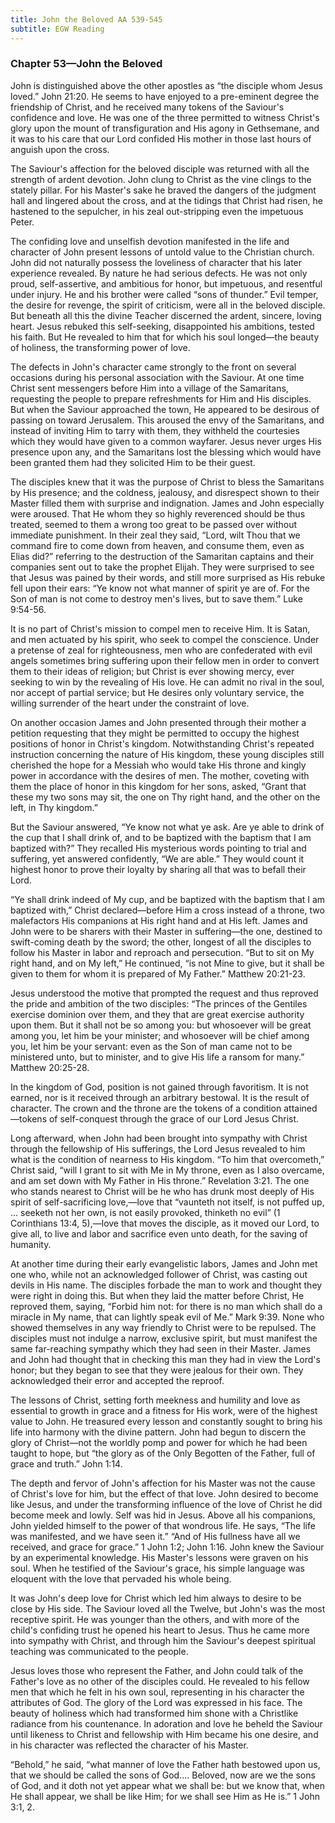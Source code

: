 ```yaml
---
title: John the Beloved AA 539-545
subtitle: EGW Reading
---
```


### Chapter 53—John the Beloved

John is distinguished above the other apostles as “the disciple whom Jesus loved.” John 21:20. He seems to have enjoyed to a pre-eminent degree the friendship of Christ, and he received many tokens of the Saviour's confidence and love. He was one of the three permitted to witness Christ's glory upon the mount of transfiguration and His agony in Gethsemane, and it was to his care that our Lord confided His mother in those last hours of anguish upon the cross.

The Saviour's affection for the beloved disciple was returned with all the strength of ardent devotion. John clung to Christ as the vine clings to the stately pillar. For his Master's sake he braved the dangers of the judgment hall and lingered about the cross, and at the tidings that Christ had risen, he hastened to the sepulcher, in his zeal out-stripping even the impetuous Peter.

The confiding love and unselfish devotion manifested in the life and character of John present lessons of untold value to the Christian church. John did not naturally possess the loveliness of character that his later experience revealed. By nature he had serious defects. He was not only proud, self-assertive, and ambitious for honor, but impetuous, and resentful under injury. He and his brother were called “sons of thunder.” Evil temper, the desire for revenge, the spirit of criticism, were all in the beloved disciple. But beneath all this the divine Teacher discerned the ardent, sincere, loving heart. Jesus rebuked this self-seeking, disappointed his ambitions, tested his faith. But He revealed to him that for which his soul longed—the beauty of holiness, the transforming power of love.

The defects in John's character came strongly to the front on several occasions during his personal association with the Saviour. At one time Christ sent messengers before Him into a village of the Samaritans, requesting the people to prepare refreshments for Him and His disciples. But when the Saviour approached the town, He appeared to be desirous of passing on toward Jerusalem. This aroused the envy of the Samaritans, and instead of inviting Him to tarry with them, they withheld the courtesies which they would have given to a common wayfarer. Jesus never urges His presence upon any, and the Samaritans lost the blessing which would have been granted them had they solicited Him to be their guest.

The disciples knew that it was the purpose of Christ to bless the Samaritans by His presence; and the coldness, jealousy, and disrespect shown to their Master filled them with surprise and indignation. James and John especially were aroused. That He whom they so highly reverenced should be thus treated, seemed to them a wrong too great to be passed over without immediate punishment. In their zeal they said, “Lord, wilt Thou that we command fire to come down from heaven, and consume them, even as Elias did?” referring to the destruction of the Samaritan captains and their companies sent out to take the prophet Elijah. They were surprised to see that Jesus was pained by their words, and still more surprised as His rebuke fell upon their ears: “Ye know not what manner of spirit ye are of. For the Son of man is not come to destroy men's lives, but to save them.” Luke 9:54-56.

It is no part of Christ's mission to compel men to receive Him. It is Satan, and men actuated by his spirit, who seek to compel the conscience. Under a pretense of zeal for righteousness, men who are confederated with evil angels sometimes bring suffering upon their fellow men in order to convert them to their ideas of religion; but Christ is ever showing mercy, ever seeking to win by the revealing of His love. He can admit no rival in the soul, nor accept of partial service; but He desires only voluntary service, the willing surrender of the heart under the constraint of love.

On another occasion James and John presented through their mother a petition requesting that they might be permitted to occupy the highest positions of honor in Christ's kingdom. Notwithstanding Christ's repeated instruction concerning the nature of His kingdom, these young disciples still cherished the hope for a Messiah who would take His throne and kingly power in accordance with the desires of men. The mother, coveting with them the place of honor in this kingdom for her sons, asked, “Grant that these my two sons may sit, the one on Thy right hand, and the other on the left, in Thy kingdom.”

But the Saviour answered, “Ye know not what ye ask. Are ye able to drink of the cup that I shall drink of, and to be baptized with the baptism that I am baptized with?” They recalled His mysterious words pointing to trial and suffering, yet answered confidently, “We are able.” They would count it highest honor to prove their loyalty by sharing all that was to befall their Lord.

“Ye shall drink indeed of My cup, and be baptized with the baptism that I am baptized with,” Christ declared—before Him a cross instead of a throne, two malefactors His companions at His right hand and at His left. James and John were to be sharers with their Master in suffering—the one, destined to swift-coming death by the sword; the other, longest of all the disciples to follow his Master in labor and reproach and persecution. “But to sit on My right hand, and on My left,” He continued, “is not Mine to give, but it shall be given to them for whom it is prepared of My Father.” Matthew 20:21-23.

Jesus understood the motive that prompted the request and thus reproved the pride and ambition of the two disciples: “The princes of the Gentiles exercise dominion over them, and they that are great exercise authority upon them. But it shall not be so among you: but whosoever will be great among you, let him be your minister; and whosoever will be chief among you, let him be your servant: even as the Son of man came not to be ministered unto, but to minister, and to give His life a ransom for many.” Matthew 20:25-28.

In the kingdom of God, position is not gained through favoritism. It is not earned, nor is it received through an arbitrary bestowal. It is the result of character. The crown and the throne are the tokens of a condition attained—tokens of self-conquest through the grace of our Lord Jesus Christ.

Long afterward, when John had been brought into sympathy with Christ through the fellowship of His sufferings, the Lord Jesus revealed to him what is the condition of nearness to His kingdom. “To him that overcometh,” Christ said, “will I grant to sit with Me in My throne, even as I also overcame, and am set down with My Father in His throne.” Revelation 3:21. The one who stands nearest to Christ will be he who has drunk most deeply of His spirit of self-sacrificing love,—love that “vaunteth not itself, is not puffed up, ... seeketh not her own, is not easily provoked, thinketh no evil” (1 Corinthians 13:4, 5),—love that moves the disciple, as it moved our Lord, to give all, to live and labor and sacrifice even unto death, for the saving of humanity.

At another time during their early evangelistic labors, James and John met one who, while not an acknowledged follower of Christ, was casting out devils in His name. The disciples forbade the man to work and thought they were right in doing this. But when they laid the matter before Christ, He reproved them, saying, “Forbid him not: for there is no man which shall do a miracle in My name, that can lightly speak evil of Me.” Mark 9:39. None who showed themselves in any way friendly to Christ were to be repulsed. The disciples must not indulge a narrow, exclusive spirit, but must manifest the same far-reaching sympathy which they had seen in their Master. James and John had thought that in checking this man they had in view the Lord's honor; but they began to see that they were jealous for their own. They acknowledged their error and accepted the reproof.

The lessons of Christ, setting forth meekness and humility and love as essential to growth in grace and a fitness for His work, were of the highest value to John. He treasured every lesson and constantly sought to bring his life into harmony with the divine pattern. John had begun to discern the glory of Christ—not the worldly pomp and power for which he had been taught to hope, but “the glory as of the Only Begotten of the Father, full of grace and truth.” John 1:14.

The depth and fervor of John's affection for his Master was not the cause of Christ's love for him, but the effect of that love. John desired to become like Jesus, and under the transforming influence of the love of Christ he did become meek and lowly. Self was hid in Jesus. Above all his companions, John yielded himself to the power of that wondrous life. He says, “The life was manifested, and we have seen it.” “And of His fullness have all we received, and grace for grace.” 1 John 1:2; John 1:16. John knew the Saviour by an experimental knowledge. His Master's lessons were graven on his soul. When he testified of the Saviour's grace, his simple language was eloquent with the love that pervaded his whole being.

It was John's deep love for Christ which led him always to desire to be close by His side. The Saviour loved all the Twelve, but John's was the most receptive spirit. He was younger than the others, and with more of the child's confiding trust he opened his heart to Jesus. Thus he came more into sympathy with Christ, and through him the Saviour's deepest spiritual teaching was communicated to the people.

Jesus loves those who represent the Father, and John could talk of the Father's love as no other of the disciples could. He revealed to his fellow men that which he felt in his own soul, representing in his character the attributes of God. The glory of the Lord was expressed in his face. The beauty of holiness which had transformed him shone with a Christlike radiance from his countenance. In adoration and love he beheld the Saviour until likeness to Christ and fellowship with Him became his one desire, and in his character was reflected the character of his Master.

“Behold,” he said, “what manner of love the Father hath bestowed upon us, that we should be called the sons of God.... Beloved, now are we the sons of God, and it doth not yet appear what we shall be: but we know that, when He shall appear, we shall be like Him; for we shall see Him as He is.” 1 John 3:1, 2.